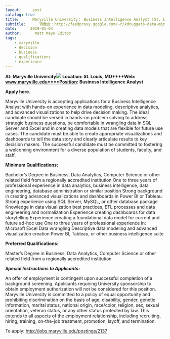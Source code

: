```yaml
---
layout:     post
catalog: true
title:      Maryville University： Business Intelligence Analyst [St. Louis, MO]
subtitle:      转载自：http://feedproxy.google.com/~r/kdnuggets-data-mining-analytics/~3/MXv3e7X7xBM/01-04-maryville-university-business-intelligence-analyst.html
date:      2019-01-04
author:      Matt Mayo Editor
tags:
    - maryville
    - decision
    - business
    - qualifications
    - experience
---
```


**At: Maryville University**![](http://feedproxy.google.com/jimg/maryville-u.jpg)
**Location: St. Louis, MO****Web: www.maryville.edu****Position: Business Intelligence Analyst**

**Apply here**.

Maryville University is accepting applications for a Business Intelligence Analyst with hands-on experience in data modeling, descriptive analytics, and advanced visualizations to help drive decision making. The ideal candidate should be versed in hands-on problem solving to address strategic business questions, be comfortable in wrangling data in SQL Server and Excel and in creating data models that are flexible for future use cases. The candidate must be able to create appropriate visualizations and dashboards to tell the data story and clearly articulate results to key decision makers. The successful candidate must be committed to fostering a welcoming environment for a diverse population of students, faculty, and staff.

**Minimum Qualifications:**

Bachelor’s Degree in Business, Data Analytics, Computer Science or other related field from a regionally accredited institution
One to three years of professional experience in data analytics, business intelligence, data engineering, database administration or similar position
Strong background in creating advanced visualizations and dashboards in Power BI or Tableau.
Strong experience using SQL Server, MySQL, or other database package
Knowledge in data visualization best practices, ETL processes and data engineering and normalization
Experience creating dashboards for data storytelling
Experience creating a foundational data model for current and future ad-hoc use
One to three years of professional experience in:
Microsoft Excel
Data wrangling
Descriptive data modeling and advanced visualization creation
Power BI, Tableau, or other business intelligence suite

**Preferred Qualifications:**

Master’s Degree in Business, Data Analytics, Computer Science or other related field from a regionally accredited institution

***Special Instructions to Applicants:***

An offer of employment is contingent upon successful completion of a background screening.
Applicants requiring University sponsorship to obtain employment authorization will not be considered for this position.
Maryville University is committed to a policy of equal opportunity and prohibiting discrimination on the basis of age, disability, gender, genetic information, marital status, national origin, race/color, religion, sex, sexual orientation, veteran status, or any other status protected by law. This extends to all aspects of the employment relationship, including recruiting, hiring, training, on-the-job treatment, promotion, layoff, and termination.

To apply: http://jobs.maryville.edu/postings/2137
